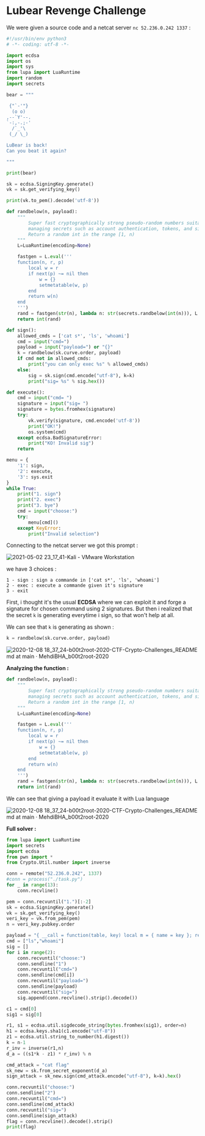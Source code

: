 # Lubear Revenge Challenge

We were given a source code and a netcat server ```nc 52.236.0.242 1337``` :

```python
#!/usr/bin/env python3
# -*- coding: utf-8 -*-

import ecdsa
import os
import sys
from lupa import LuaRuntime
import random
import secrets

bear = """

 {"`-'"}
  (o o)
,--`Y'--.
`-:,-.;-'
  /`_'\
 (_/ \_)

LuBear is back!
Can you beat it again?

"""

print(bear)

sk = ecdsa.SigningKey.generate()
vk = sk.get_verifying_key()

print(vk.to_pem().decode('utf-8'))

def randbelow(n, payload):
    """
        Super fast cryptographically strong pseudo-random numbers suitable for
        managing secrets such as account authentication, tokens, and similar.
        Return a random int in the range [1, n)
    """
    L=LuaRuntime(encoding=None)

    fastgen = L.eval('''
    function(n, r, p)
        local w = r
        if next(p) ~= nil then
            w = {}
            setmetatable(w, p)
        end
        return w(n)
    end
    ''')
    rand = fastgen(str(n), lambda n: str(secrets.randbelow(int(n))), L.eval(payload))
    return int(rand)

def sign():
    allowed_cmds = ['cat s*', 'ls', 'whoami']
    cmd = input("cmd=")
    payload = input("payload=") or "{}"
    k = randbelow(sk.curve.order, payload)
    if cmd not in allowed_cmds:
        print("you can only exec %s" % allowed_cmds)
    else:
        sig = sk.sign(cmd.encode("utf-8"), k=k)
        print("sig= %s" % sig.hex())

def execute():
    cmd = input("cmd= ")
    signature = input("sig= ")
    signature = bytes.fromhex(signature)
    try:
        vk.verify(signature, cmd.encode('utf-8'))
        print("OK!")
        os.system(cmd)
    except ecdsa.BadSignatureError:
        print("KO! Invalid sig")
    return

menu = {
    '1': sign,
    '2': execute,
    '3': sys.exit
}
while True:
    print("1. sign")
    print("2. exec")
    print("3. bye")
    cmd = input("choose:")
    try:
        menu[cmd]()
    except KeyError:
        print("Invalid selection")
```

Connecting to the netcat server we got this prompt :

![2021-05-02 23_17_41-Kali - VMware Workstation](https://user-images.githubusercontent.com/62826765/116829635-a798f800-ab9c-11eb-9bcd-f79d9babc0e1.png)

we have 3 choices :
```
1 - sign : sign a commande in ['cat s*', 'ls', 'whoami']
2 - exec : execute a commande given it's signature
3 - exit
```
First, i thought it's the usual **ECDSA** where we can exploit it and forge a signature for chosen command using 2 signatures. But then i realized that the secret ```k``` is generating everytime i sign, so that won't help at all.

We can see that ```k``` is generating as shown :
```python
k = randbelow(sk.curve.order, payload)
```

![2020-12-08 18_37_24-b00t2root-2020-CTF-Crypto-Challenges_README md at main · MehdiBHA_b00t2root-2020](https://user-images.githubusercontent.com/62826765/101520233-79641300-3984-11eb-888f-1ad5c2c6d68c.png)

**Analyzing the function :**
```python
def randbelow(n, payload):
    """
        Super fast cryptographically strong pseudo-random numbers suitable for
        managing secrets such as account authentication, tokens, and similar.
        Return a random int in the range [1, n)
    """
    L=LuaRuntime(encoding=None)

    fastgen = L.eval('''
    function(n, r, p)
        local w = r
        if next(p) ~= nil then
            w = {}
            setmetatable(w, p)
        end
        return w(n)
    end
    ''')
    rand = fastgen(str(n), lambda n: str(secrets.randbelow(int(n))), L.eval(payload))
    return int(rand)
```
We can see that giving a payload it evaluate it with Lua language 


![2020-12-08 18_37_24-b00t2root-2020-CTF-Crypto-Challenges_README md at main · MehdiBHA_b00t2root-2020](https://user-images.githubusercontent.com/62826765/101520233-79641300-3984-11eb-888f-1ad5c2c6d68c.png)

**Full solver :**
```python
from lupa import LuaRuntime
import secrets
import ecdsa
from pwn import *
from Crypto.Util.number import inverse

conn = remote("52.236.0.242", 1337)
#conn = process("./task.py")
for _ in range(13):
    conn.recvline()

pem = conn.recvuntil("1.")[:-2]
sk = ecdsa.SigningKey.generate()
vk = sk.get_verifying_key()
veri_key = vk.from_pem(pem)
n = veri_key.pubkey.order

payload = "{ __call = function(table, key) local m = { name = key }; return '"+str(n-1)+"'; end }"
cmd = ["ls","whoami"]
sig = []
for i in range(2):
    conn.recvuntil("choose:")
    conn.sendline("1")
    conn.recvuntil("cmd=")
    conn.sendline(cmd[i])
    conn.recvuntil("payload=")
    conn.sendline(payload)
    conn.recvuntil("sig=")
    sig.append(conn.recvline().strip().decode())

c1 = cmd[0]
sig1 = sig[0]

r1, s1 = ecdsa.util.sigdecode_string(bytes.fromhex(sig1), order=n)
h1 = ecdsa.keys.sha1(c1.encode("utf-8"))
z1 = ecdsa.util.string_to_number(h1.digest())
k = n-1
r_inv = inverse(r1,n)
d_a = ((s1*k - z1) * r_inv) % n

cmd_attack = "cat flag"
sk_new = sk.from_secret_exponent(d_a)
sign_attack = sk_new.sign(cmd_attack.encode("utf-8"), k=k).hex()

conn.recvuntil("choose:")
conn.sendline("2")
conn.recvuntil("cmd=")
conn.sendline(cmd_attack)
conn.recvuntil("sig=")
conn.sendline(sign_attack)
flag = conn.recvline().decode().strip()
print(flag)
```

